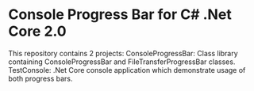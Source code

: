 # Console Progress Bar for C# .Net Core 2.0
This repository contains 2 projects:
ConsoleProgressBar: Class library containing ConsoleProgressBar and FileTransferProgressBar classes.
TestConsole: .Net Core console application which demonstrate usage of both progress bars.

